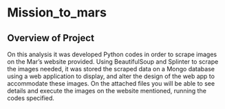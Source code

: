 # Mission_to_mars

## Overview of Project

On this analysis it was developed Python codes in order to scrape images on the Mar’s website provided. Using BeautifulSoup and Splinter to scrape the images needed, it was stored the scraped data on a Mongo database using a web application to display, and alter the design of the web app to accommodate these images. On the attached files you will be able to see details and execute the images on the website mentioned, running the codes specified.

